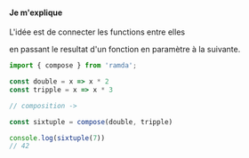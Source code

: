 #### Je m'explique

L'idée est de connecter les functions entre elles

en passant le resultat d'un fonction en paramètre à la suivante.

```js
import { compose } from 'ramda';

const double = x => x * 2
const tripple = x => x * 3

// composition ->

const sixtuple = compose(double, tripple)

console.log(sixtuple(7))
// 42

```
